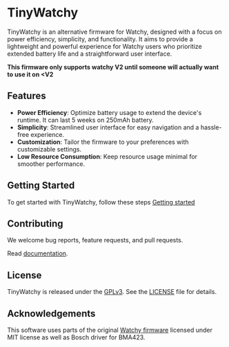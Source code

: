 # TinyWatchy

TinyWatchy is an alternative firmware for Watchy, designed with a focus on power efficiency, simplicity, and functionality. It aims to provide a lightweight and powerful experience for Watchy users who prioritize extended battery life and a straightforward user interface.

**This firmware only supports watchy V2 until someone will actually want to use it on <V2**

## Features

- **Power Efficiency**: Optimize battery usage to extend the device's runtime. It can last 5 weeks on 250mAh battery.
- **Simplicity**: Streamlined user interface for easy navigation and a hassle-free experience.
- **Customization**: Tailor the firmware to your preferences with customizable settings.
- **Low Resource Consumption**: Keep resource usage minimal for smoother performance.

## Getting Started

To get started with TinyWatchy, follow these steps [Getting started](docs/Getting_started.md)


## Contributing

We welcome bug reports, feature requests, and pull requests.

Read [documentation](docs/Index.md).

## License

TinyWatchy is released under the [GPLv3](https://www.gnu.org/licenses/gpl-3.0.en.html). See the [LICENSE](https://github.com/Michal-Szczepaniak/TinyWatchy/blob/master/COPYING) file for details.

## Acknowledgements

This software uses parts of the original [Watchy firmware](https://github.com/sqfmi/Watchy/) licensed under MIT license as well as Bosch driver for BMA423.
